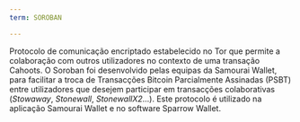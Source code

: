 ```yaml
---
term: SOROBAN

---
```

Protocolo de comunicação encriptado estabelecido no Tor que permite a colaboração com outros utilizadores no contexto de uma transação Cahoots. O Soroban foi desenvolvido pelas equipas da Samourai Wallet, para facilitar a troca de Transacções Bitcoin Parcialmente Assinadas (PSBT) entre utilizadores que desejem participar em transacções colaborativas (*Stowaway*, *Stonewall*, *StonewallX2*...). Este protocolo é utilizado na aplicação Samourai Wallet e no software Sparrow Wallet.